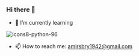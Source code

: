 ### Hi there 👋

- 🌱 I’m currently learning 

![icons8-python-96](https://user-images.githubusercontent.com/89149731/159659731-734bca7b-92b3-4b1e-adda-8b38ffc462d2.png)



- 📫 How to reach me: amirsbry1942@gmail.com
